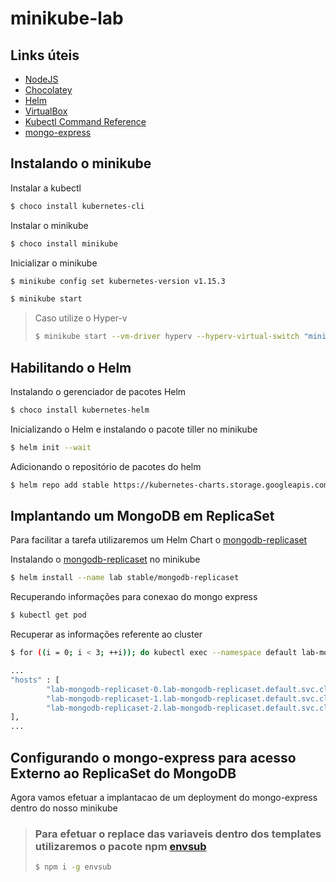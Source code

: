 # minikube-lab

## Links úteis

* [NodeJS](https://nodejs.org/en/download/)
* [Chocolatey](https://tinyurl.com/hpaeoy8)
* [Helm](https://tinyurl.com/y4a6pnkd)
* [VirtualBox](https://tinyurl.com/5vgw4mp)
* [Kubectl Command Reference](ttps://tinyurl.com/yxo3qhap)
* [mongo-express](https://hub.docker.com/_/mongo-express)

## Instalando o minikube

Instalar a kubectl
```sh
$ choco install kubernetes-cli
```

Instalar o minikube
```sh
$ choco install minikube
```

Inicializar o minikube
```sh
$ minikube config set kubernetes-version v1.15.3

$ minikube start 
```

> Caso utilize o  Hyper-v
> ```sh
> $ minikube start --vm-driver hyperv --hyperv-virtual-switch "minikube_switch”
> ```

## Habilitando o Helm

Instalando o gerenciador de pacotes Helm
```sh
$ choco install kubernetes-helm
```

Inicializando o Helm e instalando o pacote tiller no minikube
```sh
$ helm init --wait
```

Adicionando o repositório de pacotes do helm
```sh
$ helm repo add stable https://kubernetes-charts.storage.googleapis.com/
```
## Implantando um MongoDB em ReplicaSet

Para facilitar a tarefa utilizaremos um Helm Chart o [mongodb-replicaset](https://tinyurl.com/y2cgwf9f)

Instalando o [mongodb-replicaset](https://tinyurl.com/y2cgwf9f) no minikube
```sh
$ helm install --name lab stable/mongodb-replicaset
```
Recuperando informações para conexao do mongo express

```sh
$ kubectl get pod
```

Recuperar as informações referente ao cluster
```sh
$ for ((i = 0; i < 3; ++i)); do kubectl exec --namespace default lab-mongodb-replicaset-$i -- sh -c 'mongo --eval="printjson(rs.isMaster())"'; done

...
"hosts" : [
        "lab-mongodb-replicaset-0.lab-mongodb-replicaset.default.svc.cluster.local:27017",
        "lab-mongodb-replicaset-1.lab-mongodb-replicaset.default.svc.cluster.local:27017",
        "lab-mongodb-replicaset-2.lab-mongodb-replicaset.default.svc.cluster.local:27017"
],
...
```

## Configurando o mongo-express para acesso Externo ao ReplicaSet do MongoDB
Agora vamos efetuar a implantacao de um deployment do mongo-express dentro do nosso minikube

> ### Para efetuar o replace das variaveis dentro dos templates utilizaremos o pacote npm [envsub](https://www.npmjs.com/package/envsub)
> ```sh
> $ npm i -g envsub
>```


